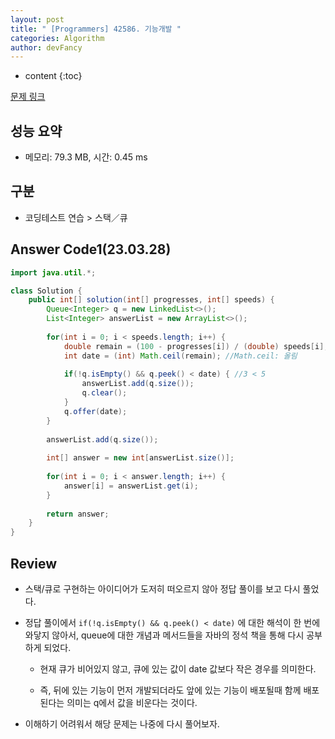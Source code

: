 ```yaml
---
layout: post
title: " [Programmers] 42586. 기능개발 "
categories: Algorithm
author: devFancy
---
```

* content
{:toc}

[문제 링크](https://school.programmers.co.kr/learn/courses/30/lessons/42586)

## 성능 요약

* 메모리: 79.3 MB, 시간: 0.45 ms

## 구분

* 코딩테스트 연습 > 스택／큐

## Answer Code1(23.03.28)

```java
import java.util.*;

class Solution {
    public int[] solution(int[] progresses, int[] speeds) {
        Queue<Integer> q = new LinkedList<>();
        List<Integer> answerList = new ArrayList<>();
        
        for(int i = 0; i < speeds.length; i++) {
            double remain = (100 - progresses[i]) / (double) speeds[i];
            int date = (int) Math.ceil(remain); //Math.ceil: 올림
            
            if(!q.isEmpty() && q.peek() < date) { //3 < 5
                answerList.add(q.size());
                q.clear();
            }
            q.offer(date);
        }
        
        answerList.add(q.size());
        
        int[] answer = new int[answerList.size()];
        
        for(int i = 0; i < answer.length; i++) {
            answer[i] = answerList.get(i);
        }
        
        return answer;
    }
}
```


## Review

* 스택/큐로 구현하는 아이디어가 도저히 떠오르지 않아 정답 풀이를 보고 다시 풀었다.

* 정답 풀이에서 `if(!q.isEmpty() && q.peek() < date)` 에 대한 해석이 한 번에 와닿지 않아서, queue에 대한 개념과 메서드들을 자바의 정석 책을 통해 다시 공부하게 되었다.

  * 현재 큐가 비어있지 않고, 큐에 있는 값이 date 값보다 작은 경우를 의미한다.

  * 즉, 뒤에 있는 기능이 먼저 개발되더라도 앞에 있는 기능이 배포될때 함께 배포된다는 의미는 q에서 값을 비운다는 것이다.

* 이해하기 어려워서 해당 문제는 나중에 다시 풀어보자.
